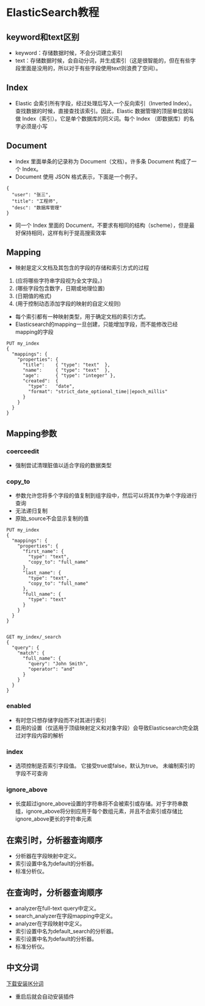 # ElasticSearch教程


## keyword和text区别
* keyword：存储数据时候，不会分词建立索引
* text：存储数据时候，会自动分词，并生成索引（这是很智能的，但在有些字段里面是没用的，所以对于有些字段使用text则浪费了空间）。


## Index
* Elastic 会索引所有字段，经过处理后写入一个反向索引（Inverted Index）。查找数据的时候，直接查找该索引。因此，Elastic 数据管理的顶层单位就叫做 Index（索引）。它是单个数据库的同义词。每个 Index （即数据库）的名字必须是小写


## Document
* Index 里面单条的记录称为 Document（文档）。许多条 Document 构成了一个 Index。
* Document 使用 JSON 格式表示，下面是一个例子。
```
{
  "user": "张三",
  "title": "工程师",
  "desc": "数据库管理"
}
```
* 同一个 Index 里面的 Document，不要求有相同的结构（scheme），但是最好保持相同，这样有利于提高搜索效率


## Mapping
* 映射是定义文档及其包含的字段的存储和索引方式的过程
1. (应将哪些字符串字段视为全文字段。)
2. (哪些字段包含数字，日期或地理位置)
3. (日期值的格式)
4. (用于控制动态添加字段的映射的自定义规则)
* 每个索引都有一种映射类型，用于确定文档的索引方式。
* Elasticsearch的mapping一旦创建，只能增加字段，而不能修改已经mapping的字段
```
PUT my_index 
{
  "mappings": {
    "properties": { 
      "title":    { "type": "text"  }, 
      "name":     { "type": "text"  }, 
      "age":      { "type": "integer" },  
      "created":  {
        "type":   "date", 
        "format": "strict_date_optional_time||epoch_millis"
      }
    }
  }
}
```


## Mapping参数

### coerceedit
* 强制尝试清理脏值以适合字段的数据类型


### copy_to
* 参数允许您将多个字段的值复制到组字段中，然后可以将其作为单个字段进行查询
* 无法递归复制
* 原始_source不会显示复制的值
```
PUT my_index
{
  "mappings": {
    "properties": {
      "first_name": {
        "type": "text",
        "copy_to": "full_name" 
      },
      "last_name": {
        "type": "text",
        "copy_to": "full_name" 
      },
      "full_name": {
        "type": "text"
      }
    }
  }
}


GET my_index/_search
{
  "query": {
    "match": {
      "full_name": { 
        "query": "John Smith",
        "operator": "and"
      }
    }
  }
}
```


### enabled
* 有时您只想存储字段而不对其进行索引
* 启用的设置（仅适用于顶级映射定义和对象字段）会导致Elasticsearch完全跳过对字段内容的解析

### index
* 选项控制是否索引字段值。
它接受true或false，默认为true。
未编制索引的字段不可查询


### ignore_above
* 长度超过ignore_above设置的字符串将不会被索引或存储。对于字符串数组，ignore_above将分别应用于每个数组元素，并且不会索引或存储比ignore_above更长的字符串元素


## 在索引时，分析器查询顺序
* 分析器在字段映射中定义。
* 索引设置中名为default的分析器。
* 标准分析仪。


## 在查询时，分析器查询顺序
* analyzer在full-text query中定义。
* search_analyzer在字段mapping中定义。
* analyzer在字段映射中定义。
* 索引设置中名为default_search的分析器。
* 索引设置中名为default的分析器。
* 标准分析仪。

## 中文分词

[下载安装IK分词](https://github.com/medcl/elasticsearch-analysis-ik/)

* 重启后就会自动安装插件




